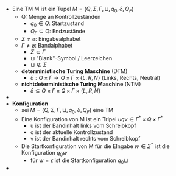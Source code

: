 - Eine TM M ist ein Tupel $M=\left(Q,\Sigma,\Gamma,\sqcup,q_0,\delta,Q_{F}\right)$
	- Q: Menge an Kontrollzuständen
		- $q_0\in Q$: Startzustand
		- $Q_{F}\subseteq Q$: Endzustände
	- $\Sigma\neq\varnothing$: Eingabealphabet
	- $\Gamma\neq\varnothing$: Bandalphabet
		- $\Sigma\subset\Gamma$
		- $\sqcup$ "Blank"-Symbol / Leerzeichen
		- $\sqcup\notin\Sigma$
	- **deterministische Turing Maschine** (DTM)
		- $\delta:Q\times\Gamma\rightarrow Q\times\Gamma\times\left\lbrace L,R,N\right\rbrace$ (Links, Rechts, Neutral)
	- **nichtdeterministische Turing Maschine** (NTM)
		- $\delta\subseteq Q\times\Gamma\times Q\times\Gamma\times\left\lbrace L,R,N\right\rbrace$
-
- **Konfiguration**
	- sei $M=\left(Q,\Sigma,\Gamma,\sqcup,q_0,\delta,Q_{F}\right)$ eine TM
	- Eine Konfiguration von M ist ein Tripel $uqv\in\Gamma^{\ast}\times Q\times\Gamma^{\ast}$
		- u ist der Bandinhalt links vom Schreibkopf
		- q ist der aktuelle Kontrollzustand
		- v ist der Bandinhalt rechts vom Schreibkopf
	- Die Startkonfiguration von M für die EIngabe $w\in\Sigma^{\ast}$ ist die Konfiguration $q_0w$
		- für $w=\epsilon$ ist die Startkonfiguration $q_0\sqcup$
-
